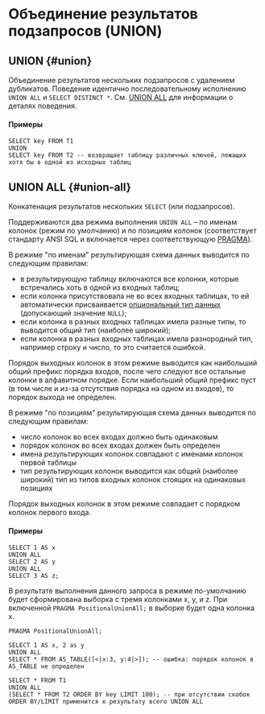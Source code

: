 # Объединение результатов подзапросов (UNION)

## UNION {#union}

Объединение результатов нескольких подзапросов с удалением дубликатов.
Поведение идентично последовательному исполнению `UNION ALL` и `SELECT DISTINCT *`.
См. [UNION ALL](#union-all) для информации о деталях поведения.

#### Примеры

```yql
SELECT key FROM T1
UNION
SELECT key FROM T2 -- возвращает таблицу различных ключей, лежащих хотя бы в одной из исходных таблиц
```


## UNION ALL {#union-all}

Конкатенация результатов нескольких `SELECT` (или подзапросов).

Поддерживаются два режима выполнения `UNION ALL` – по именам колонок (режим по умолчанию) и по позициям колонок (соответствует стандарту ANSI SQL и включается через соответствующую [PRAGMA](../pragma/global.md#positionalunionall)).

В режиме "по именам" результирующая схема данных выводится по следующим правилам:

* в результирующую таблицу включаются все колонки, которые встречались хоть в одной из входных таблиц;
* если колонка присутствовала не во всех входных таблицах, то ей автоматически присваивается [опциональный тип данных](../../types/optional.md) (допускающий значение `NULL`);
* если колонка в разных входных таблицах имела разные типы, то выводится общий тип (наиболее широкий);
* если колонка в разных входных таблицах имела разнородный тип, например строку и число, то это считается ошибкой.

Порядок выходных колонок в этом режиме выводится как наибольший общий префикс порядка входов, после чего следуют все остальные колонки в алфавитном порядке.
Если наибольший общий префикс пуст (в том числе и из-за отсутствия порядка на одном из входов), то порядок выхода не определен.

В режиме "по позициям" результирующая схема данных выводится по следующим правилам:

* число колонок во всех входах должно быть одинаковым
* порядок колонок во всех входах должен быть определен
* имена результирующих колонок совпадают с именами колонок первой таблицы
* тип результирующих колонок выводится как общий (наиболее широкий) тип из типов входных колонок стоящих на одинаковых позициях

Порядок выходных колонок в этом режиме совпадает с порядком колонок первого входа.

#### Примеры

```yql
SELECT 1 AS x
UNION ALL
SELECT 2 AS y
UNION ALL
SELECT 3 AS z;
```

В результате выполнения данного запроса в режиме по-умолчанию будет сформирована выборка с тремя колонками x, y, и z. При включенной `PRAGMA PositionalUnionAll;` в выборке будет одна колонка x.

```yql
PRAGMA PositionalUnionAll;

SELECT 1 AS x, 2 as y
UNION ALL
SELECT * FROM AS_TABLE([<|x:3, y:4|>]); -- ошибка: порядок колонок в AS_TABLE не определен
```

```yql
SELECT * FROM T1
UNION ALL
(SELECT * FROM T2 ORDER BY key LIMIT 100); -- при отсутствии скобок ORDER BY/LIMIT применится к результату всего UNION ALL
```

